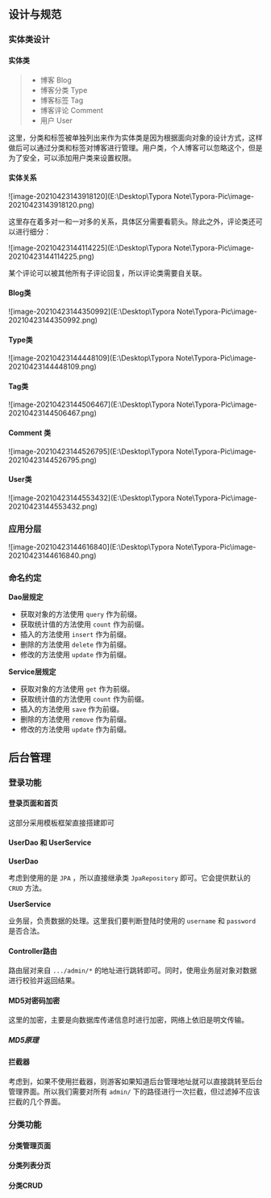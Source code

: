 ## 设计与规范

### 实体类设计

#### 实体类

> * 博客 Blog
> * 博客分类 Type
> * 博客标签 Tag
> * 博客评论 Comment
> * 用户 User

这里，分类和标签被单独列出来作为实体类是因为根据面向对象的设计方式，这样做后可以通过分类和标签对博客进行管理。用户类，个人博客可以忽略这个，但是为了安全，可以添加用户类来设置权限。

#### 实体关系

![image-20210423143918120](E:\Desktop\Typora Note\Typora-Pic\image-20210423143918120.png)

这里存在着多对一和一对多的关系，具体区分需要看箭头。除此之外，评论类还可以进行细分：

![image-20210423144114225](E:\Desktop\Typora Note\Typora-Pic\image-20210423144114225.png)

某个评论可以被其他所有子评论回复，所以评论类需要自关联。

#### Blog类

![image-20210423144350992](E:\Desktop\Typora Note\Typora-Pic\image-20210423144350992.png)

#### Type类

![image-20210423144448109](E:\Desktop\Typora Note\Typora-Pic\image-20210423144448109.png)

#### Tag类

![image-20210423144506467](E:\Desktop\Typora Note\Typora-Pic\image-20210423144506467.png)

#### Comment 类

![image-20210423144526795](E:\Desktop\Typora Note\Typora-Pic\image-20210423144526795.png)

#### User类

![image-20210423144553432](E:\Desktop\Typora Note\Typora-Pic\image-20210423144553432.png)



### 应用分层

![image-20210423144616840](E:\Desktop\Typora Note\Typora-Pic\image-20210423144616840.png)

### 命名约定

**Dao层规定**

* 获取对象的方法使用 `query` 作为前缀。
* 获取统计值的方法使用 `count` 作为前缀。
* 插入的方法使用 `insert` 作为前缀。
* 删除的方法使用 `delete` 作为前缀。
* 修改的方法使用 `update` 作为前缀。

**Service层规定**

* 获取对象的方法使用 `get`  作为前缀。
* 获取统计值的方法使用 `count` 作为前缀。
* 插入的方法使用 `save` 作为前缀。
* 删除的方法使用 `remove` 作为前缀。
* 修改的方法使用 `update` 作为前缀。

## 后台管理

### 登录功能

#### 登录页面和首页

这部分采用模板框架直接搭建即可

#### UserDao 和 UserService

**UserDao**

考虑到使用的是 `JPA` ，所以直接继承类 `JpaRepository` 即可。它会提供默认的 `CRUD` 方法。

**UserService**

业务层，负责数据的处理。这里我们要判断登陆时使用的 `username` 和 `password` 是否合法。 

#### Controller路由

路由层对来自 `.../admin/*` 的地址进行跳转即可。同时，使用业务层对象对数据进行校验并返回结果。

#### MD5对密码加密

这里的加密，主要是向数据库传递信息时进行加密，网络上依旧是明文传输。

##### MD5原理



#### 拦截器

考虑到，如果不使用拦截器，则游客如果知道后台管理地址就可以直接跳转至后台管理界面。所以我们需要对所有 `admin/` 下的路径进行一次拦截，但过滤掉不应该拦截的几个界面。

### 分类功能



#### 分类管理页面

#### 分类列表分页

#### 分类CRUD

 







